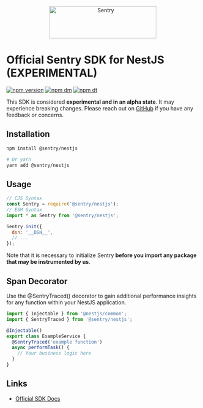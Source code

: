 <p align="center">
  <a href="https://sentry.io/?utm_source=github&utm_medium=logo" target="_blank">
    <img src="https://sentry-brand.storage.googleapis.com/sentry-wordmark-dark-280x84.png" alt="Sentry" width="280" height="84">
  </a>
</p>

# Official Sentry SDK for NestJS (EXPERIMENTAL)

[![npm version](https://img.shields.io/npm/v/@sentry/nestjs.svg)](https://www.npmjs.com/package/@sentry/nestjs)
[![npm dm](https://img.shields.io/npm/dm/@sentry/nestjs.svg)](https://www.npmjs.com/package/@sentry/nestjs)
[![npm dt](https://img.shields.io/npm/dt/@sentry/nestjs.svg)](https://www.npmjs.com/package/@sentry/nestjs)

This SDK is considered **experimental and in an alpha state**. It may experience breaking changes. Please reach out on
[GitHub](https://github.com/getsentry/sentry-javascript/issues/new/choose) if you have any feedback or concerns.

## Installation

```bash
npm install @sentry/nestjs

# Or yarn
yarn add @sentry/nestjs
```

## Usage

```js
// CJS Syntax
const Sentry = require('@sentry/nestjs');
// ESM Syntax
import * as Sentry from '@sentry/nestjs';

Sentry.init({
  dsn: '__DSN__',
  // ...
});
```

Note that it is necessary to initialize Sentry **before you import any package that may be instrumented by us**.

## Span Decorator

Use the @SentryTraced() decorator to gain additional performance insights for any function within your NestJS
application.

```js
import { Injectable } from '@nestjs/common';
import { SentryTraced } from '@sentry/nestjs';

@Injectable()
export class ExampleService {
  @SentryTraced('example function')
  async performTask() {
    // Your business logic here
  }
}
```

## Links

- [Official SDK Docs](https://docs.sentry.io/platforms/javascript/guides/nestjs/)
